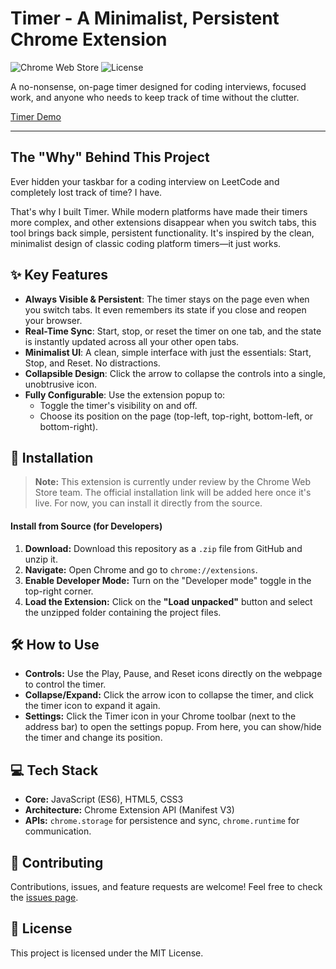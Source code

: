 # Timer - A Minimalist, Persistent Chrome Extension

![Chrome Web Store](https://img.shields.io/badge/Chrome_Web_Store-In_Review-yellow?style=for-the-badge&logo=googlechrome&logoColor=white)
![License](https://img.shields.io/badge/License-MIT-blue?style=for-the-badge)

A no-nonsense, on-page timer designed for coding interviews, focused work, and anyone who needs to keep track of time without the clutter.

[Timer Demo](https://www.loom.com/share/085f9f9ede3a44288e413a81dd3c0a0f?sid=46c7adf5-0699-4d60-9070-641a8b916327)

---

## The "Why" Behind This Project

Ever hidden your taskbar for a coding interview on LeetCode and completely lost track of time? I have.

That's why I built Timer. While modern platforms have made their timers more complex, and other extensions disappear when you switch tabs, this tool brings back simple, persistent functionality. It's inspired by the clean, minimalist design of classic coding platform timers—it just works.

## ✨ Key Features

* **Always Visible & Persistent**: The timer stays on the page even when you switch tabs. It even remembers its state if you close and reopen your browser.
* **Real-Time Sync**: Start, stop, or reset the timer on one tab, and the state is instantly updated across all your other open tabs.
* **Minimalist UI**: A clean, simple interface with just the essentials: Start, Stop, and Reset. No distractions.
* **Collapsible Design**: Click the arrow to collapse the controls into a single, unobtrusive icon.
* **Fully Configurable**: Use the extension popup to:
    * Toggle the timer's visibility on and off.
    * Choose its position on the page (top-left, top-right, bottom-left, or bottom-right).

## 🚀 Installation

> **Note:** This extension is currently under review by the Chrome Web Store team. The official installation link will be added here once it's live. For now, you can install it directly from the source.

#### **Install from Source (for Developers)**

1.  **Download:** Download this repository as a `.zip` file from GitHub and unzip it.
2.  **Navigate:** Open Chrome and go to `chrome://extensions`.
3.  **Enable Developer Mode:** Turn on the "Developer mode" toggle in the top-right corner.
4.  **Load the Extension:** Click on the **"Load unpacked"** button and select the unzipped folder containing the project files.

## 🛠️ How to Use

* **Controls:** Use the Play, Pause, and Reset icons directly on the webpage to control the timer.
* **Collapse/Expand:** Click the arrow icon to collapse the timer, and click the timer icon to expand it again.
* **Settings:** Click the Timer icon in your Chrome toolbar (next to the address bar) to open the settings popup. From here, you can show/hide the timer and change its position.

## 💻 Tech Stack

* **Core:** JavaScript (ES6), HTML5, CSS3
* **Architecture:** Chrome Extension API (Manifest V3)
* **APIs:** `chrome.storage` for persistence and sync, `chrome.runtime` for communication.

## 🤝 Contributing

Contributions, issues, and feature requests are welcome! Feel free to check the [issues page]([link-to-your-github-issues]).

## 📄 License

This project is licensed under the MIT License.
